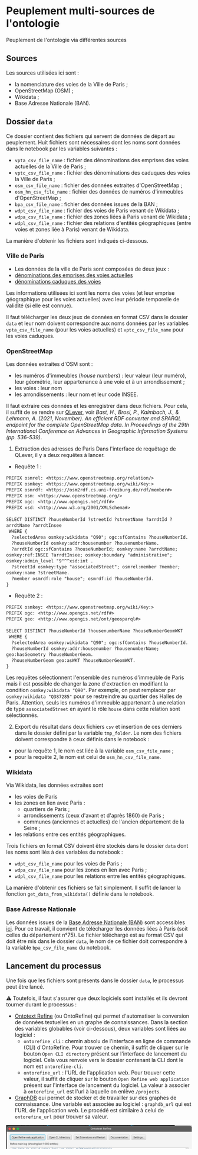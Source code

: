 # Peuplement multi-sources de l'ontologie
Peuplement de l'ontologie via différentes sources

## Sources
Les sources utilisées ici sont :
* la nomenclature des voies de la Ville de Paris ;
* OpenStreetMap (OSM) ;
* Wikidata ;
* Base Adresse Nationale (BAN).

## Dossier `data`
Ce dossier contient des fichiers qui servent de données de départ au peuplement. Huit fichiers sont nécessaires dont les noms sont données dans le notebook par les variables suivantes :
* `vpta_csv_file_name` : fichier des dénominations des emprises des voies actuelles de la Ville de Paris ;
* `vptc_csv_file_name` : fichier des dénominations des caduques des voies la Ville de Paris ;
* `osm_csv_file_name` : fichier des données extraites d'OpenStreetMap ;
* `osm_hn_csv_file_name` : fichier des données de numéros d'immeubles d'OpenStreetMap ;
* `bpa_csv_file_name` : fichier des données issues de la BAN ;
* `wdpt_csv_file_name` : fichier des voies de Paris venant de Wikidata ;
* `wdpa_csv_file_name` : fichier des zones liées à Paris venant de Wikidata ;
* `wdpl_csv_file_name` : fichier des relations d'entités géographiques (entre voies et zones liée à Paris) venant de Wikidata.

La manière d'obtenir les fichiers sont indiqués ci-dessous.

### Ville de Paris
* Les données de la ville de Paris sont composées de deux jeux :
* [dénominations des emprises des voies actuelles](https://opendata.paris.fr/explore/dataset/denominations-emprises-voies-actuelles)
* [dénominations caduques des voies](https://opendata.paris.fr/explore/dataset/denominations-des-voies-caduques)

Les informations utilisées ici sont les noms des voies (et leur emprise géographique pour les voies actuelles) avec leur période temporelle de validité (si elle est connue).

Il faut télécharger les deux jeux de données en format CSV dans le dossier `data` et leur nom doivent correspondre aux noms données par les variables `vpta_csv_file_name` (pour les voies actuelles) et `vptc_csv_file_name` pour les voies caduques.

### OpenStreetMap

Les données extraites d'OSM sont :
- les numéros d'immeubles (_house numbers_) : leur valeur (leur numéro), leur géométrie, leur appartenance à une voie et à un arrondissement ;
- les voies : leur nom
- les arrondissements : leur nom et leur code INSEE. 

Il faut extraire ces données et les enregistrer dans deux fichiers. Pour cela, il suffit de se rendre sur [QLever](https://qlever.cs.uni-freiburg.de/osm-planet), voir *Bast, H., Brosi, P., Kalmbach, J., & Lehmann, A. (2021, November). An efficient RDF converter and SPARQL endpoint for the complete OpenStreetMap data. In Proceedings of the 29th International Conference on Advances in Geographic Information Systems (pp. 536-539)*.

1. Extraction des adresses de Paris
Dans l'interface de requêtage de QLever, il y a deux requêtes à lancer.
* Requête 1 :
```
PREFIX osmrel: <https://www.openstreetmap.org/relation/>
PREFIX osmkey: <https://www.openstreetmap.org/wiki/Key:>
PREFIX osmrdf: <https://osm2rdf.cs.uni-freiburg.de/rdf/member#>
PREFIX osm: <https://www.openstreetmap.org/>
PREFIX ogc: <http://www.opengis.net/rdf#>
PREFIX xsd: <http://www.w3.org/2001/XMLSchema#>

SELECT DISTINCT ?houseNumberId ?streetId ?streetName ?arrdtId ?arrdtName ?arrdtInsee
 WHERE {
  ?selectedArea osmkey:wikidata "Q90"; ogc:sfContains ?houseNumberId.
  ?houseNumberId osmkey:addr:housenumber ?housenumberName.
  ?arrdtId ogc:sfContains ?houseNumberId; osmkey:name ?arrdtName; osmkey:ref:INSEE ?arrdtInsee; osmkey:boundary "administrative"; osmkey:admin_level "9"^^xsd:int .
  ?streetId osmkey:type "associatedStreet"; osmrel:member ?member; osmkey:name ?streetName.
  ?member osmrdf:role "house"; osmrdf:id ?houseNumberId.
}
```

* Requête 2 : 
```
PREFIX osmkey: <https://www.openstreetmap.org/wiki/Key:>
PREFIX ogc: <http://www.opengis.net/rdf#>
PREFIX geo: <http://www.opengis.net/ont/geosparql#>

SELECT DISTINCT ?houseNumberId ?housenumberName ?houseNumberGeomWKT
 WHERE {
  ?selectedArea osmkey:wikidata "Q90"; ogc:sfContains ?houseNumberId.
  ?houseNumberId osmkey:addr:housenumber ?housenumberName; geo:hasGeometry ?houseNumberGeom.
  ?houseNumberGeom geo:asWKT ?houseNumberGeomWKT.
}
```

Les requêtes sélectionnent l'ensemble des numéros d'immeuble de Paris mais il est possible de changer la zone d'extraction en modifiant la condition `osmkey:wikidata "Q90"`. Par exemple, on peut remplacer par `osmkey:wikidata "Q387285"` pour se restreindre au quartier des Halles de Paris. Attention, seuls les numéros d'immeuble appartenant à une relation de type `associatedStreet` en ayant le rôle `house` dans cette relation sont sélectionnés.

2. Export du résultat dans deux fichiers `csv` et insertion de ces derniers dans le dossier défini par la variable `tmp_folder`. Le nom des fichiers doivent correspondre à ceux définis dans le notebook :
* pour la requête 1, le nom est liée à la variable `osm_csv_file_name` ;
* pour la requête 2, le nom est celui de `osm_hn_csv_file_name`.

### Wikidata

Via Wikidata, les données extraites sont 
* les voies de Paris
* les zones en lien avec Paris :
  * quartiers de Paris ;
  * arrondissements (ceux d'avant et d'après 1860) de Paris ;
  * communes (anciennes et actuelles) de l'ancien département de la Seine ;
* les relations entre ces entités géographiques.

Trois fichiers en format CSV doivent être stockés dans le dossier `data` dont les noms sont liés à des variables du notebook :
* `wdpt_csv_file_name` pour les voies de Paris ;
* `wdpa_csv_file_name` pour les zones en lien avec Paris ;
* `wdpl_csv_file_name` pour les relations entre les entités géographiques.

La manière d'obtenir ces fichiers se fait simplement. Il suffit de lancer la fonction `get_data_from_wikidata()` définie dans le notebook.

### Base Adresse Nationale

Les données issues de la [Base Adresse Nationale (BAN)](https://adresse.data.gouv.fr/base-adresse-nationale) sont accessibles [ici](https://adresse.data.gouv.fr/data/ban/adresses/latest/csv). Pour ce travail, il convient de télécharger les données liées à Paris (soit celles du département n°75). Le fichier téléchargé est au format CSV qui doit être mis dans le dossier `data`, le nom de ce fichier doit correspondre à la variable `bpa_csv_file_name` du notebook.

## Lancement du processus
Une fois que les fichiers sont présents dans le dossier `data`, le processus peut être lancé.

⚠️ Toutefois, il faut s'assurer que deux logiciels sont installés et ils devront tourner durant le processus :
* [Ontotext Refine](https://www.ontotext.com/products/ontotext-refine/) (ou OntoRefine) qui permet d'automatiser la conversion de données textuelles en un graphe de connaissances. Dans la section des variables globables (voir ci-dessous), deux variables sont liées au logiciel :
  * `ontorefine_cli` : chemin absolu de l'interface en ligne de commande (CLI) d'OntoRefine. Pour trouver ce chemin, il suffit de cliquer sur le bouton `Open CLI directory` présent sur l'interface de lancement du logiciel. Cela vous renvoie vers le dossier contenant la CLI dont le nom est `ontorefine-cli`.
  * `ontorefine_url` : l'URL de l'application web.  Pour trouver cette valeur, il suffit de cliquer sur le bouton `Open Refine web application` présent sur l'interface de lancement du logiciel. La valeur à associer à `ontorefine_url` est l'url à laquelle on enlève `/projects`.
* [GraphDB](https://graphdb.ontotext.com/) qui permet de stocker et de travailler sur des graphes de connaissance. Une variable est associée au logiciel : `graphdb_url` qui est l'URL de l'application web. Le procédé est similaire à celui de `ontorefine_url` pour trouver sa valeur.

![Interface d'OntoRefine avec les boutons \`Open Refine web application\` et \`Open CLI directory\`](./images/interface_ontorefine.png)
